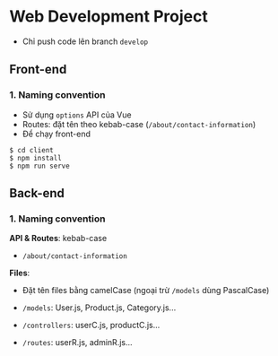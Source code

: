 # Web Development Project

- Chỉ push code lên branch `develop`

## Front-end
### 1. Naming convention
- Sử dụng `options` API của Vue
- Routes: đặt tên theo kebab-case (`/about/contact-information`)
- Để chạy front-end

```
$ cd client
$ npm install
$ npm run serve
```

## Back-end

### 1. Naming convention
**API & Routes**: kebab-case 
- `/about/contact-information`


**Files**:
- Đặt tên files bằng camelCase (ngoại trừ `/models` dùng PascalCase)

- `/models`:  User.js, Product.js, Category.js...
- `/controllers`:  userC.js, productC.js...
- `/routes`: userR.js, adminR.js...
